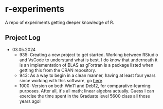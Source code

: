 # r-experiments

A repo of experiments getting deeper knowledge of R.

## Project Log

* 03.05.2024
    - 935: Creating a new project to get started. Working between RStudio and VsCode to understand what is best. I do know that underneath it is an implementation of BLAS as gFortran is a package listed when getting this from the CRAN repository.
    - 943: As a way to begin in a clean manner, having at least four years since working with this software, go [here](https://education.rstudio.com/learn/beginner/).
    - 1000: Version on both Win11 and Deb12, for comparative-learning purposes. After all, it's all math; linear algebra actually. Guess I can exercise the time spent in the Graduate level 5600 class all those years ago!
    
